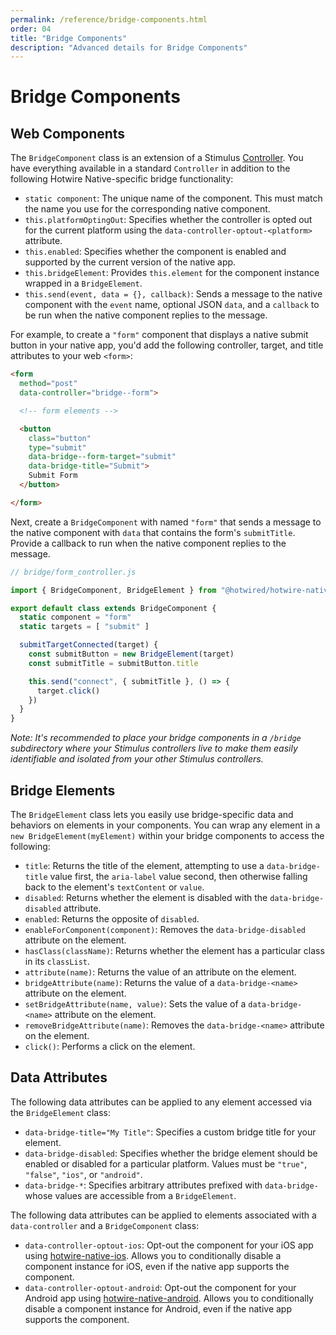```yaml
---
permalink: /reference/bridge-components.html
order: 04
title: "Bridge Components"
description: "Advanced details for Bridge Components"
---
```


# Bridge Components

## Web Components

The `BridgeComponent` class is an extension of a Stimulus [Controller](https://stimulus.hotwired.dev/reference/controllers). You have everything available in a standard `Controller` in addition to the following Hotwire Native-specific bridge functionality:

* `static component`: The unique name of the component. This must match the name you use for the corresponding native component.
* `this.platformOptingOut`: Specifies whether the controller is opted out for the current platform using the `data-controller-optout-<platform>` attribute.
* `this.enabled`: Specifies whether the component is enabled and supported by the current version of the native app.
* `this.bridgeElement`: Provides `this.element` for the component instance wrapped in a `BridgeElement`.
* `this.send(event, data = {}, callback)`: Sends a message to the native component with the `event` name, optional JSON `data`, and a `callback` to be run when the native component replies to the message.

For example, to create a `"form"` component that displays a native submit button in your native app, you'd add the following controller, target, and title attributes to your web `<form>`:

```html
<form
  method="post"
  data-controller="bridge--form">

  <!-- form elements -->

  <button
    class="button"
    type="submit"
    data-bridge--form-target="submit"
    data-bridge-title="Submit">
    Submit Form
  </button>

</form>
```

Next, create a `BridgeComponent` with named `"form"` that sends a message to the native component with `data` that contains the form's `submitTitle`. Provide a callback to run when the native component replies to the message.

```javascript
// bridge/form_controller.js

import { BridgeComponent, BridgeElement } from "@hotwired/hotwire-native-bridge"

export default class extends BridgeComponent {
  static component = "form"
  static targets = [ "submit" ]

  submitTargetConnected(target) {
    const submitButton = new BridgeElement(target)
    const submitTitle = submitButton.title

    this.send("connect", { submitTitle }, () => {
      target.click()
    })
  }
}
```

_Note: It's recommended to place your bridge components in a `/bridge` subdirectory where your Stimulus controllers live to make them easily identifiable and isolated from your other Stimulus controllers._

## Bridge Elements

The `BridgeElement` class lets you easily use bridge-specific data and behaviors on elements in your components. You can wrap any element in a `new BridgeElement(myElement)` within your bridge components to access the following:

* `title`: Returns the title of the element, attempting to use a `data-bridge-title` value first, the `aria-label` value second, then otherwise falling back to the element's `textContent` or `value`.
* `disabled`: Returns whether the element is disabled with the `data-bridge-disabled` attribute.
* `enabled`: Returns the opposite of `disabled`.
* `enableForComponent(component)`: Removes the `data-bridge-disabled` attribute on the element.
* `hasClass(className)`: Returns whether the element has a particular class in its `classList`.
* `attribute(name)`: Returns the value of an attribute on the element.
* `bridgeAttribute(name)`: Returns the value of a `data-bridge-<name>` attribute on the element.
* `setBridgeAttribute(name, value)`: Sets the value of a `data-bridge-<name>` attribute on the element.
* `removeBridgeAttribute(name)`: Removes the `data-bridge-<name>` attribute on the element.
* `click()`: Performs a click on the element.

## Data Attributes

The following data attributes can be applied to any element accessed via the `BridgeElement` class:

* `data-bridge-title="My Title"`: Specifies a custom bridge title for your element.
* `data-bridge-disabled`: Specifies whether the bridge element should be enabled or disabled for a particular platform. Values must be `"true"`, `"false"`, `"ios"`, or `"android"`.
* `data-bridge-*`: Specifies arbitrary attributes prefixed with `data-bridge-` whose values are accessible from a `BridgeElement`.

The following data attributes can be applied to elements associated with a `data-controller` and a `BridgeComponent` class:

* `data-controller-optout-ios`: Opt-out the component for your iOS app using [hotwire-native-ios](https://github.com/hotwired/hotwire-native-ios). Allows you to conditionally disable a component instance for iOS, even if the native app supports the component.
* `data-controller-optout-android`: Opt-out the component for your Android app using [hotwire-native-android](https://github.com/hotwired/hotwire-native-android). Allows you to conditionally disable a component instance for Android, even if the native app supports the component.
